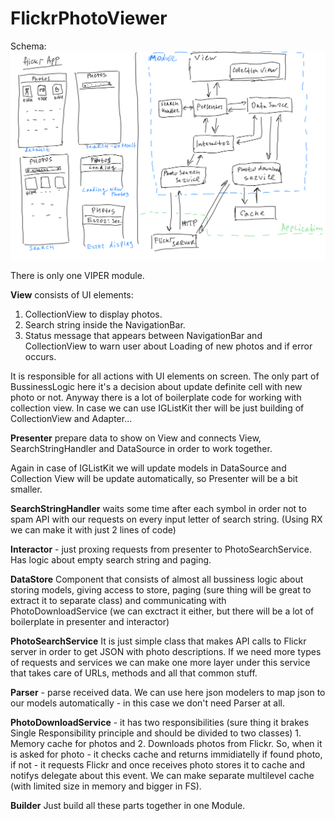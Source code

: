# FlickrPhotoViewer

Schema:
![alt text](https://github.com/madmag77/FlickrPhotoViewer/blob/master/flickr_app.png)

There is only one VIPER module.

**View** consists of UI elements:
1. CollectionView to display photos.
2. Search string inside the NavigationBar.
3. Status message that appears between NavigationBar and CollectionView to warn user about Loading of new photos and if error occurs.

It is responsible for all actions with UI elements on screen. The only part of BussinessLogic here it's a decision about update definite cell with new photo or not.
Anyway there is a lot of boilerplate code for working with collection view. In case we can use IGListKit ther will be just building of CollectionView and Adapter...

**Presenter** prepare data to show on View and connects View, SearchStringHandler and DataSource in order to work together.

Again in case of IGListKit we will update models in DataSource and Collection View will be update automatically, so Presenter will be a bit smaller.

**SearchStringHandler** waits some time after each symbol in order not to spam API with our requests on every input letter of search string. (Using RX we can make it with just 2 lines of code)

**Interactor** - just proxing requests from presenter to PhotoSearchService. Has logic about empty search string and paging.

**DataStore** Component that consists of almost all bussiness logic about storing models, giving access to store, paging (sure thing will be great to extract it to separate class) and communicating with PhotoDownloadService (we can exctract it either, but there will be a lot of boilerplate in presenter and interactor)

**PhotoSearchService** It is just simple class that makes API calls to Flickr server in order to get JSON with photo descriptions. If we need more types of requests and services we can make one more layer under this service that takes care of URLs, methods and all that common stuff.

 **Parser** - parse received data. We can use here json modelers to map json to our models automatically - in this case we don't need Parser at all.
 
 **PhotoDownloadService** - it has two responsibilities (sure thing it brakes Single Responsibility principle and should be divided to two classes) 1. Memory cache for photos and 2. Downloads photos from Flickr. So, when it is asked for photo - it checks cache and returns immidiatelly if found photo, if not - it requests Flickr and once receives photo stores it to cache and notifys delegate about this event. We can make separate multilevel cache (with limited size in memory and bigger in FS).
 
 **Builder** Just build all these parts together in one Module. 
